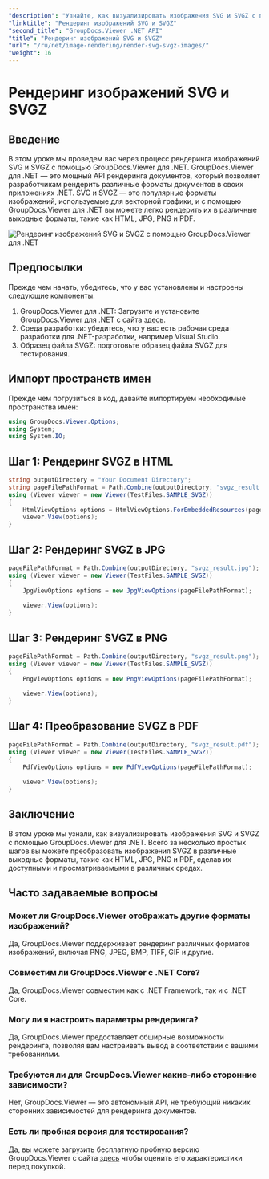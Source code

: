 ```yaml
---
"description": "Узнайте, как визуализировать изображения SVG и SVGZ с помощью GroupDocs.Viewer для .NET. Конвертируйте векторную графику в HTML, JPG, PNG и PDF без усилий."
"linktitle": "Рендеринг изображений SVG и SVGZ"
"second_title": "GroupDocs.Viewer .NET API"
"title": "Рендеринг изображений SVG и SVGZ"
"url": "/ru/net/image-rendering/render-svg-svgz-images/"
"weight": 16
---
```


# Рендеринг изображений SVG и SVGZ

## Введение
В этом уроке мы проведем вас через процесс рендеринга изображений SVG и SVGZ с помощью GroupDocs.Viewer для .NET. GroupDocs.Viewer для .NET — это мощный API рендеринга документов, который позволяет разработчикам рендерить различные форматы документов в своих приложениях .NET. SVG и SVGZ — это популярные форматы изображений, используемые для векторной графики, и с помощью GroupDocs.Viewer для .NET вы можете легко рендерить их в различные выходные форматы, такие как HTML, JPG, PNG и PDF.

![Рендеринг изображений SVG и SVGZ с помощью GroupDocs.Viewer для .NET](/viewer/image-rendering/render-svg-and-svgz-images.png)

## Предпосылки
Прежде чем начать, убедитесь, что у вас установлены и настроены следующие компоненты:
1. GroupDocs.Viewer для .NET: Загрузите и установите GroupDocs.Viewer для .NET с сайта [здесь](https://releases.groupdocs.com/viewer/net/).
2. Среда разработки: убедитесь, что у вас есть рабочая среда разработки для .NET-разработки, например Visual Studio.
3. Образец файла SVGZ: подготовьте образец файла SVGZ для тестирования.

## Импорт пространств имен
Прежде чем погрузиться в код, давайте импортируем необходимые пространства имен:
```csharp
using GroupDocs.Viewer.Options;
using System;
using System.IO;
```
## Шаг 1: Рендеринг SVGZ в HTML
```csharp
string outputDirectory = "Your Document Directory";
string pageFilePathFormat = Path.Combine(outputDirectory, "svgz_result.html");
using (Viewer viewer = new Viewer(TestFiles.SAMPLE_SVGZ))
{
    HtmlViewOptions options = HtmlViewOptions.ForEmbeddedResources(pageFilePathFormat);
    viewer.View(options);
}
```

## Шаг 2: Рендеринг SVGZ в JPG
```csharp
pageFilePathFormat = Path.Combine(outputDirectory, "svgz_result.jpg");
using (Viewer viewer = new Viewer(TestFiles.SAMPLE_SVGZ))
{
    JpgViewOptions options = new JpgViewOptions(pageFilePathFormat);
    
    viewer.View(options);
}
```

## Шаг 3: Рендеринг SVGZ в PNG
```csharp
pageFilePathFormat = Path.Combine(outputDirectory, "svgz_result.png");
using (Viewer viewer = new Viewer(TestFiles.SAMPLE_SVGZ))
{
    PngViewOptions options = new PngViewOptions(pageFilePathFormat);
   
    viewer.View(options);
}
```

## Шаг 4: Преобразование SVGZ в PDF
```csharp
pageFilePathFormat = Path.Combine(outputDirectory, "svgz_result.pdf");
using (Viewer viewer = new Viewer(TestFiles.SAMPLE_SVGZ))
{
    PdfViewOptions options = new PdfViewOptions(pageFilePathFormat);
   
    viewer.View(options);
}
```

## Заключение
В этом уроке мы узнали, как визуализировать изображения SVG и SVGZ с помощью GroupDocs.Viewer для .NET. Всего за несколько простых шагов вы можете преобразовать изображения SVGZ в различные выходные форматы, такие как HTML, JPG, PNG и PDF, сделав их доступными и просматриваемыми в различных средах.
## Часто задаваемые вопросы
### Может ли GroupDocs.Viewer отображать другие форматы изображений?
Да, GroupDocs.Viewer поддерживает рендеринг различных форматов изображений, включая PNG, JPEG, BMP, TIFF, GIF и другие.
### Совместим ли GroupDocs.Viewer с .NET Core?
Да, GroupDocs.Viewer совместим как с .NET Framework, так и с .NET Core.
### Могу ли я настроить параметры рендеринга?
Да, GroupDocs.Viewer предоставляет обширные возможности рендеринга, позволяя вам настраивать вывод в соответствии с вашими требованиями.
### Требуются ли для GroupDocs.Viewer какие-либо сторонние зависимости?
Нет, GroupDocs.Viewer — это автономный API, не требующий никаких сторонних зависимостей для рендеринга документов.
### Есть ли пробная версия для тестирования?
Да, вы можете загрузить бесплатную пробную версию GroupDocs.Viewer с сайта [здесь](https://releases.groupdocs.com/) чтобы оценить его характеристики перед покупкой.